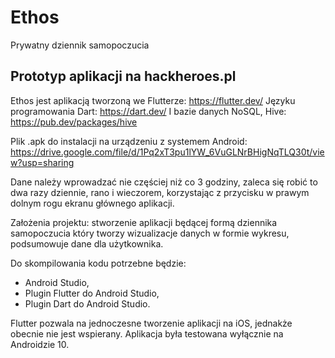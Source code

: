 # Ethos

Prywatny dziennik samopoczucia

## Prototyp aplikacji na hackheroes.pl

Ethos jest aplikacją tworzoną we Flutterze:
https://flutter.dev/
Języku programowania Dart:
https://dart.dev/
I bazie danych NoSQL, Hive:
https://pub.dev/packages/hive

Plik .apk do instalacji na urządzeniu z systemem Android:
https://drive.google.com/file/d/1Pq2xT3pu1lYW_6VuGLNrBHigNqTLQ30t/view?usp=sharing

Dane należy wprowadzać nie częściej niż co 3 godziny, zaleca się robić to dwa razy dziennie, rano i wieczorem, korzystając z przycisku w prawym dolnym rogu ekranu głównego aplikacji.

Założenia projektu: stworzenie aplikacji będącej formą dziennika samopoczucia który tworzy wizualizacje
danych w formie wykresu, podsumowuje dane dla użytkownika.

Do skompilowania kodu potrzebne będzie:
- Android Studio,
- Plugin Flutter do Android Studio,
- Plugin Dart do Android Studio.


Flutter pozwala na jednoczesne tworzenie aplikacji na iOS, jednakże obecnie nie jest wspierany.
Aplikacja była testowana wyłącznie na Androidzie 10.
